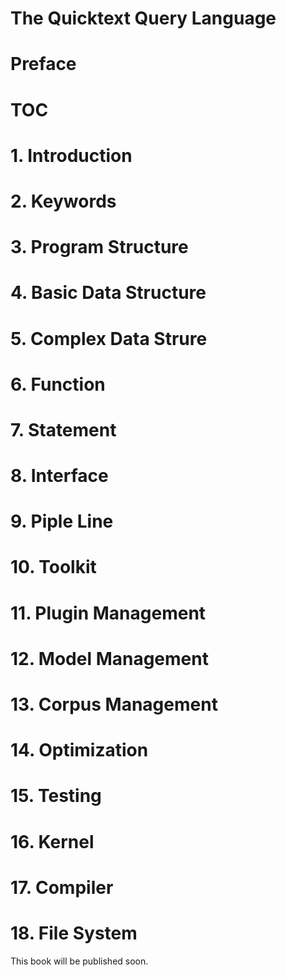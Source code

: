 # The Quicktext Query Language

# Preface

# TOC

# 1. Introduction

# 2. Keywords

# 3. Program Structure

# 4. Basic Data Structure

# 5. Complex Data Strure

# 6. Function

# 7. Statement

# 8. Interface

# 9. Piple Line

# 10. Toolkit

# 11. Plugin Management

# 12. Model Management

# 13. Corpus Management

# 14. Optimization

# 15. Testing

# 16. Kernel 

# 17. Compiler

# 18. File System

This book will be published soon.
